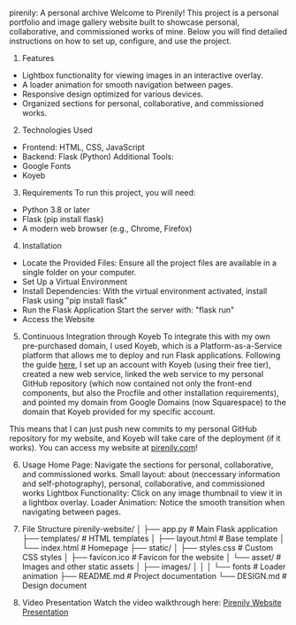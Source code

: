 pirenily: A personal archive
Welcome to Pirenily! This project is a personal portfolio and image gallery website built to showcase personal, collaborative, and commissioned works of mine. Below you will find detailed instructions on how to set up, configure, and use the project.

1. Features
- Lightbox functionality for viewing images in an interactive overlay.
- A loader animation for smooth navigation between pages.
- Responsive design optimized for various devices.
- Organized sections for personal, collaborative, and commissioned works.

2. Technologies Used
- Frontend: HTML, CSS, JavaScript
- Backend: Flask (Python)
Additional Tools:
- Google Fonts
- Koyeb

3. Requirements
To run this project, you will need:
- Python 3.8 or later
- Flask (pip install flask)
- A modern web browser (e.g., Chrome, Firefox)

4. Installation
- Locate the Provided Files: Ensure all the project files are available in a single folder on your computer.
- Set Up a Virtual Environment
- Install Dependencies:
With the virtual environment activated, install Flask using "pip install flask"
- Run the Flask Application
Start the server with: "flask run"
- Access the Website

5. Continuous Integration through Koyeb
To integrate this with my own pre-purchased domain, I used Koyeb, which is a Platform-as-a-Service platform that allows me to deploy and run Flask applications. Following the guide [here](https://github.com/koyeb/example-flask?tab=readme-ov-file), I set up an account with Koyeb (using their free tier), created a new web service, linked the web service to my personal GitHub repository (which now contained not only the front-end components, but also the Procfile and other installation requirements), and pointed my domain from Google Domains (now Squarespace) to the domain that Koyeb provided for my specific account. 

This means that I can just push new commits to my personal GitHub repository for my website, and Koyeb will take care of the deployment (if it works). You can access my website at [pirenily.com](pirenily.com)!

6. Usage
Home Page: Navigate the sections for personal, collaborative, and commissioned works.
Small layout: about (neccessary information and self-photography), personal, collaborative, and commissioned works
Lightbox Functionality: Click on any image thumbnail to view it in a lightbox overlay.
Loader Animation: Notice the smooth transition when navigating between pages.

7. File Structure
pirenily-website/
│
├── app.py                  # Main Flask application
├── templates/              # HTML templates
│   ├── layout.html         # Base template
│   └── index.html          # Homepage
├── static/
│   ├── styles.css          # Custom CSS styles
│   ├── favicon.ico         # Favicon for the website
│   └── asset/              # Images and other static assets
│       ├── images/
│       │
│       └── fonts           # Loader animation
├── README.md               # Project documentation
└── DESIGN.md               # Design document

8. Video Presentation
Watch the video walkthrough here: [Pirenily Website Presentation](https://youtu.be/CZ2iPyw1jsA)
